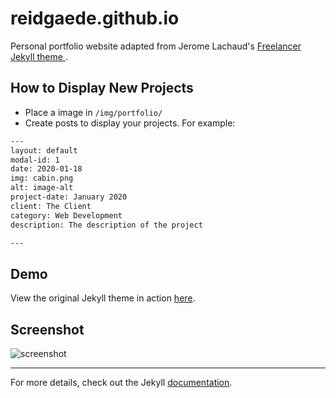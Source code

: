 reidgaede.github.io
=========================

Personal portfolio website adapted from Jerome Lachaud's [Freelancer Jekyll theme ](https://jekyllthemes.io/theme/freelancer-theme).

## How to Display New Projects
 - Place a image in `/img/portfolio/`
 - Create posts to display your projects. For example:
```txt
---
layout: default
modal-id: 1
date: 2020-01-18
img: cabin.png
alt: image-alt
project-date: January 2020
client: The Client
category: Web Development
description: The description of the project

---
```

## Demo
View the original Jekyll theme in action [here](https://jeromelachaud.com/freelancer-theme).

## Screenshot
![screenshot](https://raw.githubusercontent.com/jeromelachaud/freelancer-theme/master/screenshot.png)

---------
For more details, check out the Jekyll [documentation](http://jekyllrb.com/).
